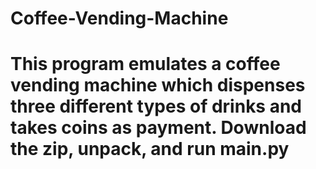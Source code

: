 # Coffee-Vending-Machine

# This program emulates a coffee vending machine which dispenses three different types of drinks and takes coins as payment. Download the zip, unpack, and run main.py
